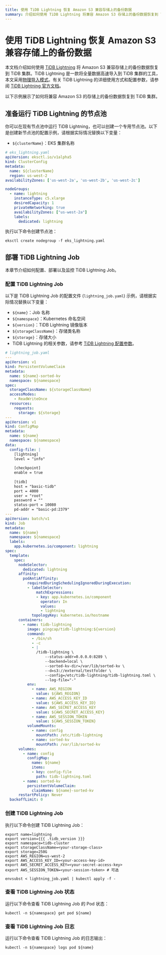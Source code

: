 ```yaml
---
title: 使用 TiDB Lightning 恢复 Amazon S3 兼容存储上的备份数据
summary: 介绍如何使用 TiDB Lightning 将兼容 Amazon S3 存储上的备份数据恢复到 TiDB 集群。
---
```


# 使用 TiDB Lightning 恢复 Amazon S3 兼容存储上的备份数据

本文档介绍如何使用 [TiDB Lightning](https://docs.pingcap.com/zh/tidb/stable/tidb-lightning-overview/) 将 Amazon S3 兼容存储上的备份数据恢复到 TiDB 集群。TiDB Lightning 是一款将全量数据高速导入到 TiDB 集群的工具，本文采用[物理导入模式](https://docs.pingcap.com/zh/tidb/stable/tidb-lightning-physical-import-mode/)。有关 TiDB Lightning 的详细使用方式和配置参数，请参阅 [TiDB Lightning 官方文档](https://docs.pingcap.com/zh/tidb/stable/tidb-lightning-overview/)。

以下示例展示了如何将兼容 Amazon S3 的存储上的备份数据恢复到 TiDB 集群。

## 准备运行 TiDB Lightning 的节点池

你可以在现有节点池中运行 TiDB Lightning，也可以创建一个专用节点池。以下是创建新节点池的配置示例，请根据实际情况替换以下变量：

- `${clusterName}`：EKS 集群名称

```yaml
# eks_lightning.yaml
apiVersion: eksctl.io/v1alpha5
kind: ClusterConfig
metadata:
  name: ${clusterName}
  region: us-west-2
availabilityZones: ['us-west-2a', 'us-west-2b', 'us-west-2c']

nodeGroups:
  - name: lightning
    instanceType: c5.xlarge
    desiredCapacity: 1
    privateNetworking: true
    availabilityZones: ["us-west-2a"]
    labels:
      dedicated: lightning
```

执行以下命令创建节点池：

```shell
eksctl create nodegroup -f eks_lightning.yaml
```

## 部署 TiDB Lightning Job

本章节介绍如何配置、部署以及监控 TiDB Lightning Job。

### 配置 TiDB Lightning Job

以下是 TiDB Lightning Job 的配置文件 (`lightning_job.yaml`) 示例，请根据实际情况替换以下变量：

- `${name}`：Job 名称
- `${namespace}`：Kubernetes 命名空间
- `${version}`：TiDB Lightning 镜像版本
- `${storageClassName}`：存储类名称
- `${storage}`：存储大小
- TiDB Lightning 的相关参数，请参考 [TiDB Lightning 配置参数](https://docs.pingcap.com/zh/tidb/stable/tidb-lightning-configuration/)。

```yaml
# lightning_job.yaml
---
apiVersion: v1
kind: PersistentVolumeClaim
metadata:
  name: ${name}-sorted-kv
  namespace: ${namespace}
spec:
  storageClassName: ${storageClassName}
  accessModes:
    - ReadWriteOnce
  resources:
    requests:
      storage: ${storage}
---
apiVersion: v1
kind: ConfigMap
metadata:
  name: ${name}
  namespace: ${namespace}
data:
  config-file: |
    [lightning]
    level = "info"
    
    [checkpoint]
    enable = true
  
    [tidb]
    host = "basic-tidb"
    port = 4000
    user = "root"
    password = ""
    status-port = 10080
    pd-addr = "basic-pd:2379"
---
apiVersion: batch/v1
kind: Job
metadata:
  name: ${name}
  namespace: ${namespace}
  labels:
    app.kubernetes.io/component: lightning
spec:
  template:
    spec:
      nodeSelector:
        dedicated: lightning
      affinity:
        podAntiAffinity:
          requiredDuringSchedulingIgnoredDuringExecution:
          - labelSelector:
              matchExpressions:
              - key: app.kubernetes.io/component
                operator: In
                values:
                - lightning
            topologyKey: kubernetes.io/hostname
      containers:
        - name: tidb-lightning
          image: pingcap/tidb-lightning:${version}
          command:
            - /bin/sh
            - -c
            - |
              /tidb-lightning \
                  --status-addr=0.0.0.0:8289 \
                  --backend=local \
                  --sorted-kv-dir=/var/lib/sorted-kv \
                  --d=s3://external/testfolder \
                  --config=/etc/tidb-lightning/tidb-lightning.toml \
                  --log-file="-"
          env:
            - name: AWS_REGION
              value: ${AWS_REGION}
            - name: AWS_ACCESS_KEY_ID
              value: ${AWS_ACCESS_KEY_ID}
            - name: AWS_SECRET_ACCESS_KEY
              value: ${AWS_SECRET_ACCESS_KEY}
            - name: AWS_SESSION_TOKEN
              value: ${AWS_SESSION_TOKEN}
          volumeMounts:
            - name: config
              mountPath: /etc/tidb-lightning
            - name: sorted-kv
              mountPath: /var/lib/sorted-kv
      volumes:
        - name: config
          configMap:
            name: ${name}
            items:
            - key: config-file
              path: tidb-lightning.toml
        - name: sorted-kv
          persistentVolumeClaim:
            claimName: ${name}-sorted-kv
      restartPolicy: Never
  backoffLimit: 0
```

### 创建 TiDB Lightning Job

执行以下命令创建 TiDB Lightning Job：

```shell
export name=lightning
export version={{{ .tidb_version }}}
export namespace=tidb-cluster
export storageClassName=<your-storage-class>
export storage=250G
export AWS_REGION=us-west-2
export AWS_ACCESS_KEY_ID=<your-access-key-id>
export AWS_SECRET_ACCESS_KEY=<your-secret-access-key>
export AWS_SESSION_TOKEN=<your-session-token> # 可选

envsubst < lightning_job.yaml | kubectl apply -f -
```

### 查看 TiDB Lightning Job 状态

运行以下命令查看 TiDB Lightning Job 的 Pod 状态：

```shell
kubectl -n ${namespace} get pod ${name}
```

### 查看 TiDB Lightning Job 日志

运行以下命令查看 TiDB Lightning Job 的日志输出：

```shell
kubectl -n ${namespace} logs pod ${name}
```
